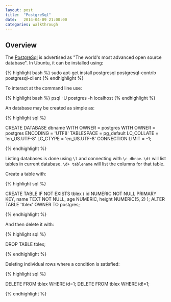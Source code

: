 ```yaml
---
layout: post
title:  "PostgreSql"
date:   2014-04-09 21:00:00
categories: walkthrough
---
```


Overview
--------

The [PostgreSql](http://www.postgresql.org/) is advertised as
"The world's most advanced open source database".
In Ubuntu, it can be installed using:

{% highlight bash %}
sudo apt-get install postgresql postgresql-contrib postgresql-client 
{% endhighlight %}

To interact at the command line use:

{% highlight bash %}
psql -U postgres -h localhost
{% endhighlight %}

An database may be created as simple as:

{% highlight sql %}

CREATE DATABASE dbname WITH OWNER = postgres
  WITH OWNER = postgres
  ENCODING = 'UTF8'
  TABLESPACE = pg_default
  LC_COLLATE = 'en_US.UTF-8'
  LC_CTYPE = 'en_US.UTF-8'
  CONNECTION LIMIT = -1;

{% endhighlight %}

Listing databases is done using `\l` and connecting
with `\c dbnae`. `\dt` will list tables in current database.
`\d+ tablename` will list the columns for that table.

Create a table with:

{% highlight sql %}

CREATE TABLE IF NOT EXISTS tblex (
    id         NUMERIC NOT NULL PRIMARY KEY,
    name       TEXT NOT NULL,
    age        NUMERIC,
    height     NUMERIC(5, 2)
);
ALTER TABLE 'tblex' 
  OWNER TO postgres;

{% endhighlight %}

And then delete it with:

{% highlight sql %}

DROP TABLE tblex;

{% endhighlight %}


Deleting individual rows where a condition is satisfied:

{% highlight sql %}

DELETE FROM tblex WHERE id=1;
DELETE FROM tblex WHERE id!=1;

{% endhighlight %}




